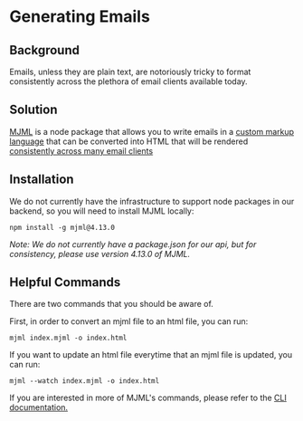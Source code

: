 # Generating Emails

## Background

Emails, unless they are plain text, are notoriously tricky to format consistently across the
plethora of email clients available today.

## Solution

[MJML](https://mjml.io/) is a node package that allows you to write emails in
a [custom markup language](https://documentation.mjml.io/) that can be converted into HTML that will
be rendered [consistently across many email clients](https://mjml.io/faq#email-clients)

## Installation

We do not currently have the infrastructure to support node packages in our backend, so you will
need to install MJML locally:

```npm install -g mjml@4.13.0```

*Note: We do not currently have a package.json for our api, but for consistency, please use version
4.13.0 of MJML.*

## Helpful Commands

There are two commands that you should be aware of.

First, in order to convert an mjml file to an html file, you can run:

```mjml index.mjml -o index.html```

If you want to update an html file everytime that an mjml file is updated, you can run:

```mjml --watch index.mjml -o index.html```

If you are interested in more of MJML's commands, please refer to the
[CLI documentation.](https://documentation.mjml.io/#command-line-interface)

